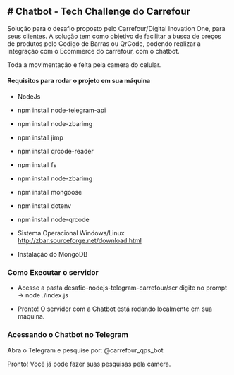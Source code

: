 
## # Chatbot - Tech Challenge do Carrefour
Solução para o desafio proposto pelo Carrefour/Digital Inovation One, para seus clientes. A solução tem como objetivo de facilitar a busca de preços de produtos pelo Codigo de Barras ou QrCode, podendo realizar a integração com o Ecommerce do carrefour, com o chatbot.

Toda a movimentação e feita pela camera do celular.

#### Requisitos para rodar o projeto em sua máquina
*	NodeJs
* npm install  node-telegram-api
* npm install  node-zbarimg
* npm install  jimp
* npm install qrcode-reader
* npm install fs
* npm install node-zbarimg
* npm install mongoose
* npm install dotenv
* npm install node-qrcode
* Sistema Operacional Windows/Linux
	http://zbar.sourceforge.net/download.html
	
* Instalação do MongoDB

### Como Executar o servidor
* Acesse a pasta desafio-nodejs-telegram-carrefour/scr
		digite no prompt -> node ./index.js

* Pronto! O servidor com a Chatbot está rodando localmente em sua máquina.

### Acessando o Chatbot no Telegram
Abra o Telegram e pesquise por:
@carrefour_qps_bot

Pronto! Você já pode fazer suas pesquisas pela camera.
